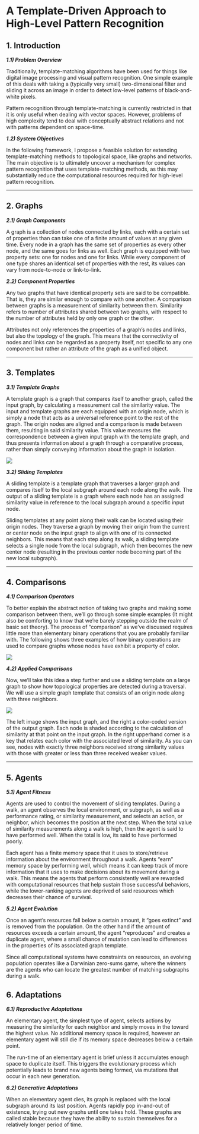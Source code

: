 # A Template-Driven Approach to High-Level Pattern Recognition

## 1. Introduction

**_1.1) Problem Overview_**

Traditionally, template-matching algorithms have been used for things like digital image processing and visual pattern recognition. One simple example of this deals with taking a (typically very small) two-dimensional filter and sliding it across an image in order to detect low-level patterns of black-and-white pixels. 

Pattern recognition through template-matching is currently restricted in that it is only useful when dealing with vector spaces. However, problems of high complexity tend to deal with conceptually abstract relations and not with patterns dependent on space-time.

**_1.2) System Objectives_**

In the following framework, I propose a feasible solution for extending template-matching methods to topological space, like graphs and networks. The main objective is to ultimately uncover a mechanism for complex pattern recognition that uses template-matching methods, as this may substantially reduce the computational resources required for high-level pattern recognition.

***

## 2. Graphs

**_2.1) Graph Components_**

A graph is a collection of nodes connected by links, each with a certain set of properties than can take one of a finite amount of values at any given time. Every node in a graph has the same set of properties as every other node, and the same goes for links as well. Each graph is equipped with two property sets: one for nodes and one for links. While every component of one type shares an identical set of properties with the rest, its values can vary from node-to-node or link-to-link.


**_2.2) Component Properties_**

Any two graphs that have identical property sets are said to be compatible. That is, they are similar enough to compare with one another. A comparison between graphs is a measurement of similarity between them. Similarity refers to number of attributes shared between two graphs, with respect to the number of attributes held by only one graph or the other.

Attributes not only references the properties of a graph’s nodes and links, but also the topology of the graph. This means that the connectivity of nodes and links can be regarded as a property itself, not specific to any one component but rather an attribute of the graph as a unified object.

***

## 3. Templates

**_3.1) Template Graphs_**

A template graph is a graph that compares itself to another graph, called the input graph, by calculating a measurement call the similarity value. The input and template graphs are each equipped with an origin node, which is simply a node that acts as a universal reference point to the rest of the graph. The origin nodes are aligned and a comparison is made between them, resulting in said similarity value. This value measures the correspondence between a given input graph with the template graph, and thus presents information about a graph through a comparative process, rather than simply conveying information about the graph in isolation. 

![](https://github.com/CarsonScott/Topological-Template-Matching/blob/master/img/template.png)

**_3.2) Sliding Templates_**

A sliding template is a template graph that traverses a larger graph and compares itself to the local subgraph around each node along the walk. The output of a sliding template is a graph where each node has an assigned similarity value in reference to the local subgraph around a specific input node. 

Sliding templates at any point along their walk can be located using their origin nodes. They traverse a graph by moving their origin from the current or center node on the input graph to align with one of its connected neighbors. This means that each step along its walk, a sliding template selects a single node from the local subgraph, which then becomes the new center node (resulting in the previous center node becoming part of the new local subgraph).

***

## 4. Comparisons

**_4.1) Comparison Operators_**

To better explain the abstract notion of taking two graphs and making some comparison between them, we’ll go through some simple examples (It might also be comforting to know that we’re barely stepping outside the realm of basic set theory). The process of “comparison” as we’ve discussed requires little more than elementary binary operations that you are probably familiar with. The following shows three examples of how binary operations are used to compare graphs whose nodes have exhibit a property of color.

![](https://github.com/CarsonScott/Topological-Template-Matching/blob/master/img/operations.png)

**_4.2) Applied Comparisons_**

Now, we’ll take this idea a step further and use a sliding template on a large graph to show how topological properties are detected during a traversal. We will use a simple graph template that consists of an origin node along with three neighbors.

![](https://github.com/CarsonScott/Topological-Template-Matching/blob/master/img/example.png)

The left image shows the input graph, and the right a color-coded version of the output graph. Each node is shaded according to the calculation of similarity at that point on the input graph. In the right upperhand corner is a key that relates each color with the associated level of similarity. As you can see, nodes with exactly three neighbors received strong similarity values with those with greater or less than three received weaker values.

***

## 5. Agents
**_5.1) Agent Fitness_**

Agents are used to control the movement of sliding templates. During a walk, an agent observes the local environment, or subgraph, as well as a performance rating, or similarity measurement, and selects an action, or neighbor, which becomes the position at the next step. When the total value of similarity measurements along a walk is high, then the agent is said to have performed well. When the total is low, its said to have performed poorly.

Each agent has a finite memory space that it uses to store/retrieve information about the environment throughout a walk. Agents “earn” memory space by performing well, which means it can keep track of more information that it uses to make decisions about its movement during a walk. This means the agents that perform consistently well are rewarded with computational resources that help sustain those successful behaviors, while the lower-ranking agents are deprived of said resources which decreases their chance of survival.

**_5.2) Agent Evolution_**

Once an agent’s resources fall below a certain amount, it “goes extinct” and is removed from the population. On the other hand if the amount of resources exceeds a certain amount, the agent “reproduces” and creates a duplicate agent, where a small chance of mutation can lead to differences in the properties of its associated graph template. 

Since all computational systems have constraints on resources, an evolving population operates like a Darwinian zero-sums game, where the winners are the agents who can locate the greatest number of matching subgraphs during a walk.


## 6. Adaptations

**_6.1) Reproductive Adaptations_**

An elementary agent, the simplest type of agent, selects actions by measuring the similarity for each neighbor and simply moves in the toward the highest value. No additional memory space is required, however an elementary agent will still die if its memory space decreases below a certain point. 

The run-time of an elementary agent is brief unless it accumulates enough space to duplicate itself. This triggers the evolutionary process which potentially leads to brand new agents being formed, via mutations that occur in each new generation.

**_6.2) Generative Adaptations_**

When an elementary agent dies, its graph is replaced with the local subgraph around its last position. Agents rapidly pop in-and-out of existence, trying out new graphs until one takes hold. These graphs are called stable because they have the ability to sustain themselves for a relatively longer period of time.
